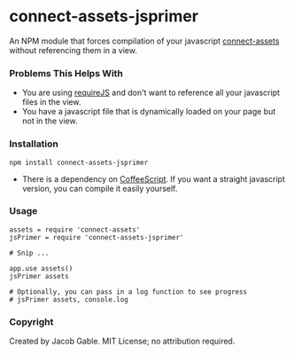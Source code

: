 connect-assets-jsprimer
=======================

An NPM module that forces compilation of your javascript [connect-assets](https://github.com/TrevorBurnham/connect-assets) without referencing them in a view.

### Problems This Helps With

- You are using [requireJS](http://requirejs.org) and don't want to reference all your javascript files in the view.
- You have a javascript file that is dynamically loaded on your page but not in the view.

### Installation

`npm install connect-assets-jsprimer`

* There is a dependency on [CoffeeScript](http://coffeescript.org).  If you want a straight javascript version, you can compile it easily yourself.

### Usage

    assets = require 'connect-assets'
    jsPrimer = require 'connect-assets-jsprimer'
    
    # Snip ...
    
    app.use assets()
    jsPrimer assets

    # Optionally, you can pass in a log function to see progress
    # jsPrimer assets, console.log
    
### Copyright

Created by Jacob Gable.  MIT License; no attribution required.
